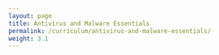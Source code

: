 ```yaml
---
layout: page
title: Antivirus and Malware Essentials
permalink: /curriculum/antivirus-and-malware-essentials/
weight: 3.1
---
```

